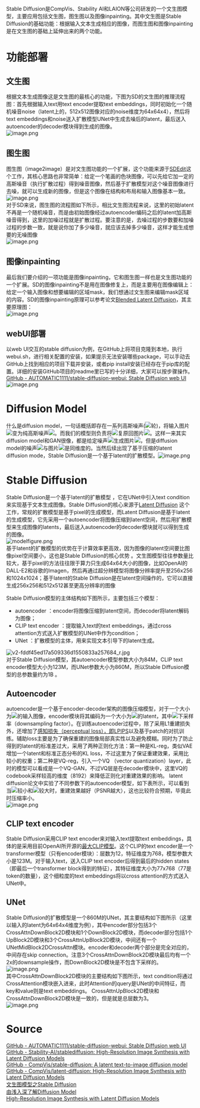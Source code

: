 Stable Diffusion是CompVis、Stability AI和LAION等公司研发的一个文生图模型，主要应用包括文生图，图生图以及图像inpainting。其中文生图是Stable Diffusion的基础功能：根据输入文本生成相应的图像，而图生图和图像inpainting是在文生图的基础上延伸出来的两个功能。
<a name="u6iX5"></a>
# 功能部署
<a name="v1xlS"></a>
## 文生图
根据文本生成图像这是文生图的最核心的功能，下图为SD的文生图的推理流程图：首先根据输入text用text encoder提取text embeddings，同时初始化一个随机噪音noise（latent上的，512x512图像对应的noise维度为64x64x4），然后将text embeddings和noise送入扩散模型UNet中生成去噪后的latent，最后送入autoencoder的decoder模块得到生成的图像。<br />![image.png](./img/1685603247970-ed435a15-48ac-4f46-b32c-806ae85edd7a.png)
<a name="xLqyZ"></a>
## 图生图
图生图（image2image）是对文生图功能的一个扩展，这个功能来源于[SDEdit](https://arxiv.org/abs/2108.01073)这个工作，其核心思路也非常简单：给定一个笔画的色块图像，可以先给它加一定的高斯噪音（执行扩散过程）得到噪音图像，然后基于扩散模型对这个噪音图像进行去噪，就可以生成新的图像，但是这个图像在结构和布局和输入图像基本一致。<br />![image.png](./img/1685603380980-8c6bc800-84f7-41d2-9c1a-c7f9a5b01db7.png)<br />对于SD来说，图生图的流程图如下所示，相比文生图流程来说，这里的初始latent不再是一个随机噪音，而是由初始图像经过autoencoder编码之后的latent加高斯噪音得到，这里的加噪过程就是扩散过程。要注意的是，去噪过程的步数要和加噪过程的步数一致，就是说你加了多少噪音，就应该去掉多少噪音，这样才能生成想要的无噪图像<br />![image.png](./img/1685603408804-e4830c8e-d688-41ad-a28a-b0a5bca435bc.png)
<a name="t7QwX"></a>
## 图像inpainting
最后我们要介绍的一项功能是图像inpainting，它和图生图一样也是文生图功能的一个扩展。SD的图像inpainting不是用在图像修复上，而是主要用在图像编辑上：给定一个输入图像和想要编辑的区域mask，我们想通过文生图来编辑mask区域的内容。SD的图像inpainting原理可以参考论文[Blended Latent Diffusion](https://arxiv.org/abs/2206.02779)，其主要原理图：<br />![image.png](./img/1685603595843-c2d1db55-de46-43f9-b2fb-a6977f982bb7.png)
<a name="kgSCW"></a>
## webUI部署
以web UI交互的stable diffusion为例，在GitHub上将项目克隆到本地，执行webui.sh，进行相关配置的安装，如果提示无法安装哪些package，可以手动去GitHub上找到相应的项目下载并安装，或者pip install安装已经存在于pip库的配置。详细的安装GitHub项目的readme里已写的十分详细，大家可以按步骤操作。<br />[GitHub - AUTOMATIC1111/stable-diffusion-webui: Stable Diffusion web UI](https://github.com/AUTOMATIC1111/stable-diffusion-webui)<br />![image.png](./img/1685500629798-fdcaa96b-4aa2-4c77-9c23-01bf37d8cb1e.png)
<a name="vPeEk"></a>
# Diffusion Model
什么是diffusion model，一句话概括即存在一系列高斯噪声(![](./img/1553dae3cc5c15cddb4f5b5a367b0aba.svg)轮)，将输入图片![](./img/48d05334b5b0710d63edb6b4b3ac631c.svg)变为纯高斯噪声![](./img/499e1c7651df7a60f212aad15824986f.svg)。而我们的模型则负责将![](./img/499e1c7651df7a60f212aad15824986f.svg)复原回图片![](./img/48d05334b5b0710d63edb6b4b3ac631c.svg)。这样一来其实diffusion model和GAN很像，都是给定噪声![](./img/499e1c7651df7a60f212aad15824986f.svg)生成图片![](./img/48d05334b5b0710d63edb6b4b3ac631c.svg)，但是diffusion model的噪声![](./img/499e1c7651df7a60f212aad15824986f.svg)与图片![](./img/48d05334b5b0710d63edb6b4b3ac631c.svg)是同维度的。当然后续出现了基于压缩的latent diffusion mode，Stable Diffusion是一个基于latent的扩散模型。![image.png](./img/1685602334855-6d910e8b-15a2-4e82-979c-2c4403ffa0c8.png)
<a name="opH4D"></a>
# Stable Diffusion
Stable Diffusion是一个基于latent的扩散模型 ，它在UNet中引入text condition来实现基于文本生成图像。Stable Diffusion的核心来源于[Latent Diffusion](https://arxiv.org/abs/2112.10752) 这个工作，常规的扩散模型是基于pixel的生成模型，而Latent Diffusion是基于latent的生成模型，它先采用一个autoencoder将图像压缩到latent空间，然后用扩散模型来生成图像的latents，最后送入autoencoder的decoder模块就可以得到生成的图像。<br />![modelfigure.png](./img/1685500438373-ae9475a7-5ef7-43b4-b3e5-65202e44c576.png)<br />基于latent的扩散模型的优势在于计算效率更高效，因为图像的latent空间要比图像pixel空间要小，这也是Stable Diffusion的核心优势 。文生图模型往往参数量比较大，基于pixel的方法往往限于算力只生成64x64大小的图像，比如OpenAI的DALL-E2和谷歌的Imagen，然后再通过超分辨模型将图像分辨率提升至256x256和1024x1024；基于latent的Stable Diffusion是在latent空间操作的，它可以直接生成256x256和512x512甚至更高分辨率的图像

Stable Diffusion模型的主体结构如下图所示，主要包括三个模型：

- autoencoder ：encoder将图像压缩到latent空间，而decoder将latent解码为图像；
- CLIP text encoder ：提取输入text的text embeddings，通过cross attention方式送入扩散模型的UNet中作为condition；
- UNet ：扩散模型的主体，用来实现文本引导下的latent生成。

![v2-fddf45ed17a509336d1550833a257684_r.jpg](./img/1685501097855-29c06e7b-99f7-4f89-8bec-73affa67c1e6.jpeg)<br />对于Stable Diffusion模型，其autoencoder模型参数大小为84M，CLIP text encoder模型大小为123M，而UNet参数大小为860M，所以Stable Diffusion模型的总参数量约为1B 。
<a name="WLlCb"></a>
## Autoencoder
autoencoder是一个基于encoder-decoder架构的图像压缩模型，对于一个大小为![](./img/1481d2b54ffd28e91affbf71d87ff027.svg)的输入图像，encoder模块将其编码为一个大小为![](./img/315d41c7b9671f931b5f89edac6c1214.svg)的latent，其中![](./img/3de3272b13103ac64bd5715f6a8a943e.svg)下采样率（downsampling factor）。在训练autoencoder过程中，除了采用L1重建损失外，还增加了[感知损失（perceptual loss），即LPIPS](https://richzhang.github.io/PerceptualSimilarity/)以及基于patch的对抗训练。辅助loss主要是为了确保重建的图像局部真实性以及避免模糊。同时为了防止得到的latent的标准差过大，采用了两种正则化方法：第一种是KL-reg，类似VAE增加一个latent和标准正态分布的KL loss，不过这里为了保证重建效果，采用比较小的权重；第二种是VQ-reg，引入一个VQ （vector quantization）layer，此时的模型可以看成是一个VQ-GAN，不过VQ层是在decoder模块中，这里VQ的codebook采样较高的维度（8192）来降低正则化对重建效果的影响。 latent diffusion论文中实验了不同参数下的autoencoder模型，如下表所示，可以看到当![](./img/18f3c2855f0e85a1ac2257f64d917144.svg)较小和![](./img/b891664b42113aee13f0bac25eb998e5.svg)较大时，重建效果越好（PSNR越大），这也比较符合预期，毕竟此时压缩率小。<br />![image.png](./img/1685601690823-df974c2e-3dc4-43ea-b651-d48799031e0d.png)
<a name="hIrvp"></a>
## CLIP text encoder
Stable Diffusion采用CLIP text encoder来对输入text提取text embeddings，具体的是采用目前OpenAI所开源的[最大CLIP模型](https://huggingface.co/openai/clip-vit-large-patch14)。这个CLIP的text encoder是一个transformer模型（只有encoder模块）：层数为12，特征维度为768，模型参数大小是123M。对于输入text，送入CLIP text encoder后得到最后的hidden states（即最后一个transformer block得到的特征），其特征维度大小为77x768（77是token的数量），这个细粒度的text embeddings将以cross attention的方式送入UNet中。
<a name="xb3qJ"></a>
## UNet
Stable Diffusion的扩散模型是一个860M的UNet，其主要结构如下图所示（这里以输入的latent为64x64x4维度为例），其中encoder部分包括3个CrossAttnDownBlock2D模块和1个DownBlock2D模块，而decoder部分包括1个UpBlock2D模块和3个CrossAttnUpBlock2D模块，中间还有一个UNetMidBlock2DCrossAttn模块。encoder和decoder两个部分是完全对应的，中间存在skip connection。注意3个CrossAttnDownBlock2D模块最后均有一个2x的downsample操作，而DownBlock2D模块是不包含下采样的。<br />![image.png](./img/1685603021039-663353f5-420b-4801-894d-0892a3af07b8.png)<br />其中CrossAttnDownBlock2D模块的主要结构如下图所示，text condition将通过CrossAttention模块嵌入进来，此时Attention的query是UNet的中间特征，而key和value则是text embeddings。 CrossAttnUpBlock2D模块和CrossAttnDownBlock2D模块是一致的，但是就是总层数为3。<br />![image.png](./img/1685603047905-1676636f-68b9-406e-b864-07f9e0426b70.png)
<a name="aypDf"></a>
# Source
[GitHub - AUTOMATIC1111/stable-diffusion-webui: Stable Diffusion web UI](https://github.com/AUTOMATIC1111/stable-diffusion-webui)<br />[GitHub - Stability-AI/stablediffusion: High-Resolution Image Synthesis with Latent Diffusion Models](https://github.com/Stability-AI/stablediffusion)<br />[GitHub - CompVis/stable-diffusion: A latent text-to-image diffusion model](https://github.com/CompVis/stable-diffusion)<br />[GitHub - CompVis/latent-diffusion: High-Resolution Image Synthesis with Latent Diffusion Models](https://github.com/CompVis/latent-diffusion)<br />[文生图模型之Stable Diffusion](https://zhuanlan.zhihu.com/p/617134893)<br />[由浅入深了解Diffusion Model](https://zhuanlan.zhihu.com/p/525106459)<br />[High-Resolution Image Synthesis with Latent Diffusion Models](https://arxiv.org/abs/2112.10752)
